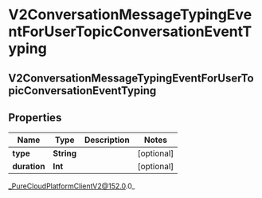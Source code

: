 # V2ConversationMessageTypingEventForUserTopicConversationEventTyping

## V2ConversationMessageTypingEventForUserTopicConversationEventTyping

## Properties

|Name | Type | Description | Notes|
|------------ | ------------- | ------------- | -------------|
| **type** | **String** |  | [optional] |
| **duration** | **Int** |  | [optional] |



_PureCloudPlatformClientV2@152.0.0_
